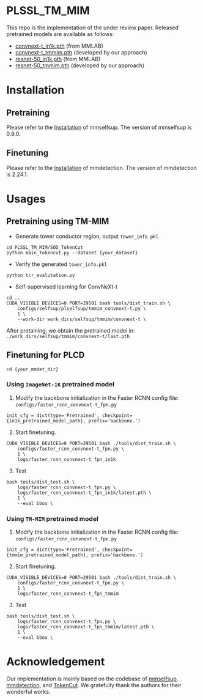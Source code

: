 # PLSSL_TM_MIM
This repo is the implementation of the under review paper. Released pretrained models are available as follows:
- [convnext-t_in1k.pth](https://github.com/tmmim/PLSSL_TM_MIM/releases/download/v1.0/convnext-t_in1k.pth) (from MMLAB)
- [convnext-t_tmmim.pth](https://github.com/tmmim/PLSSL_TM_MIM/releases/download/v1.0/convnext-t_tmmim.pth) (developed by our approach)
- [resnet-50_in1k.pth](https://github.com/tmmim/PLSSL_TM_MIM/releases/download/v1.0/resnet50_in1k.pth) (from MMLAB)
- [resnet-50_tmmim.pth](https://github.com/tmmim/PLSSL_TM_MIM/releases/download/v1.0/resnet-50_tmmim.pth) (developed by our approach)

# Installation

## Pretraining 
Please refer to the [Installation](https://mmselfsup.readthedocs.io/en/stable/get_started.html) of mmselfsup. The version of mmselfsup is 0.9.0.

## Finetuning 
Please refer to the [Installation](https://mmdetection.readthedocs.io/en/stable/get_started.html) of mmdetection. The version of mmdetection is 2.24.1.


# Usages

## Pretraining using TM-MIM

- Generate tower conductor region, output `tower_info.pkl`
```
cd PLSSL_TM_MIM/SOD_TokenCut
python main_tokencut.py --dataset {your_dataset}
```

- Verify the generated `tower_info.pkl`
```
python tcr_evalutation.py
```

- Self-supervised learning for ConvNeXt-t
```
cd ..
CUDA_VISIBLE_DEVICES=0 PORT=29501 bash tools/dist_train.sh \
    configs/selfsup/plselfsup/tmmim_convnext-t.py \
    1 \
    --work-dir work_dirs/selfsup/tmmim/convnext-t \
```

After pretaining, we obtain the pretrained model in: `./work_dirs/selfsup/tmmim/convnext-t/last.pth`

## Finetuning for PLCD

```
cd {your_mmdet_dir}
```

### Using `ImageNet-1K` pretrained model

1. Modify the backbone initialization in the Faster RCNN config file: `configs/faster_rcnn_convnext-t_fpn.py`
```
init_cfg = dict(type='Pretrained', checkpoint={in1k_pretrained_model_path}, prefix='backbone.')
```

2. Start finetuning.
```
CUDA_VISIBLE_DEVICES=0 PORT=29501 bash ./tools/dist_train.sh \
    configs/faster_rcnn_convnext-t_fpn.py \
    1 \
    logs/faster_rcnn_convnext-t_fpn_in1k
```

3. Test
```
bash tools/dist_test.sh \
    logs/faster_rcnn_convnext-t_fpn.py \
    logs/faster_rcnn_convnext-t_fpn_in1k/latest.pth \
    1 \
    --eval bbox \
```

### Using `TM-MIM` pretrained model
1. Modify the backbone initialization in the Faster RCNN config file: `configs/faster_rcnn_convnext-t_fpn.py`
```
init_cfg = dict(type='Pretrained', checkpoint={tmmim_pretrained_model_path}, prefix='backbone.')
```

2. Start finetuning.

```
CUDA_VISIBLE_DEVICES=0 PORT=29501 bash ./tools/dist_train.sh \
    configs/faster_rcnn_convnext-t_fpn.py \
    1 \
    logs/faster_rcnn_convnext-t_fpn_tmmim
```

3. Test
```
bash tools/dist_test.sh \
    logs/faster_rcnn_convnext-t_fpn.py \
    logs/faster_rcnn_convnext-t_fpn_tmmim/latest.pth \
    1 \
    --eval bbox \
```

# Acknowledgement
Our implementation is mainly based on the codebase of [mmselfsup](https://github.com/open-mmlab/mmselfsup), [mmdetection](https://github.com/open-mmlab/mmdetection), and [TokenCut](https://github.com/YangtaoWANG95/TokenCut). We gratefully thank the authors for their wonderful works.

